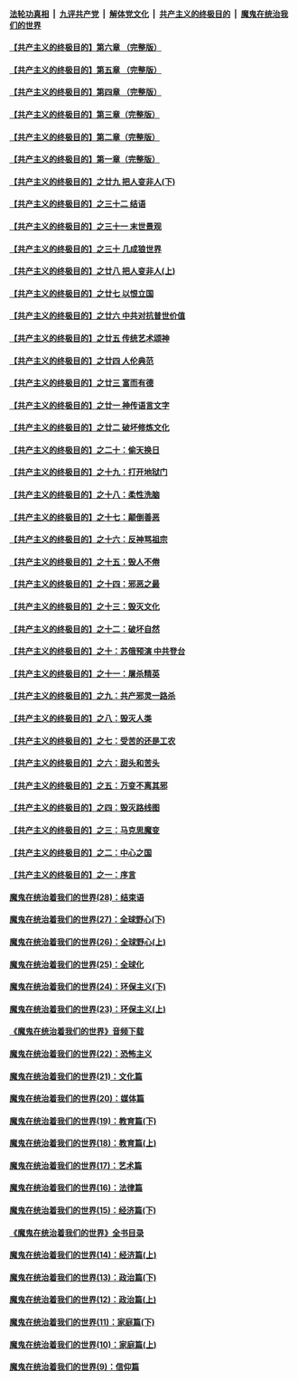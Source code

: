 ####  [法轮功真相](../../../../basic/blob/master/README.md?t=10100552) &nbsp;|&nbsp; [九评共产党](../../../../9ping.md/blob/master/README.md?t=10100552) &nbsp;|&nbsp; [解体党文化](../../../../jtdwh.md/blob/master/README.md?t=10100552)  &nbsp;|&nbsp; [共产主义的终极目的](../../../../gczydzjmd.md/blob/master/README.md?t=10100552) &nbsp;|&nbsp; [魔鬼在统治我们的世界](../../../../mgztzwmdsj.md/blob/master/README.md?t=10100552) 

#### [【共产主义的终极目的】第六章 （完整版）](../pages/nsc422/n11428913.md?t=10100552) 

#### [【共产主义的终极目的】第五章 （完整版）](../pages/nsc422/n11428912.md?t=10100552) 

#### [【共产主义的终极目的】第四章 （完整版）](../pages/nsc422/n11428907.md?t=10100552) 

#### [【共产主义的终极目的】第三章（完整版）](../pages/nsc422/n11428848.md?t=10100552) 

#### [【共产主义的终极目的】第二章（完整版）](../pages/nsc422/n11428831.md?t=10100552) 

#### [【共产主义的终极目的】第一章（完整版）](../pages/nsc422/n11417651.md?t=10100552) 

#### [【共产主义的终极目的】之廿九 把人变非人(下)](../pages/nsc422/n11344140.md?t=10100552) 

#### [【共产主义的终极目的】之三十二 结语](../pages/nsc422/n11360535.md?t=10100552) 

#### [【共产主义的终极目的】之三十一 末世景观](../pages/nsc422/n11351129.md?t=10100552) 

#### [【共产主义的终极目的】之三十 几成狼世界](../pages/nsc422/n11348280.md?t=10100552) 

#### [【共产主义的终极目的】之廿八 把人变非人(上)](../pages/nsc422/n11340492.md?t=10100552) 

#### [【共产主义的终极目的】之廿七 以恨立国](../pages/nsc422/n11336944.md?t=10100552) 

#### [【共产主义的终极目的】之廿六 中共对抗普世价值](../pages/nsc422/n11324785.md?t=10100552) 

#### [【共产主义的终极目的】之廿五 传统艺术颂神](../pages/nsc422/n11296396.md?t=10100552) 

#### [【共产主义的终极目的】之廿四 人伦典范](../pages/nsc422/n11296397.md?t=10100552) 

#### [【共产主义的终极目的】之廿三 富而有德](../pages/nsc422/n11283598.md?t=10100552) 

#### [【共产主义的终极目的】之廿一 神传语言文字](../pages/nsc422/n11263265.md?t=10100552) 

#### [【共产主义的终极目的】之廿二 破坏修炼文化](../pages/nsc422/n11245728.md?t=10100552) 

#### [【共产主义的终极目的】之二十：偷天换日](../pages/nsc422/n11238846.md?t=10100552) 

#### [【共产主义的终极目的】之十九：打开地狱门](../pages/nsc422/n11206376.md?t=10100552) 

#### [【共产主义的终极目的】之十八：柔性洗脑](../pages/nsc422/n11199994.md?t=10100552) 

#### [【共产主义的终极目的】之十七：颠倒善恶](../pages/nsc422/n11179782.md?t=10100552) 

#### [【共产主义的终极目的】之十六：反神骂祖宗](../pages/nsc422/n11166798.md?t=10100552) 

#### [【共产主义的终极目的】之十五：毁人不倦](../pages/nsc422/n11166792.md?t=10100552) 

#### [【共产主义的终极目的】之十四：邪恶之最](../pages/nsc422/n11150249.md?t=10100552) 

#### [【共产主义的终极目的】之十三：毁灭文化](../pages/nsc422/n11135227.md?t=10100552) 

#### [【共产主义的终极目的】之十二：破坏自然](../pages/nsc422/n11135214.md?t=10100552) 

#### [【共产主义的终极目的】之十：苏俄预演 中共登台](../pages/nsc422/n11118424.md?t=10100552) 

#### [【共产主义的终极目的】之十一：屠杀精英](../pages/nsc422/n11118442.md?t=10100552) 

#### [【共产主义的终极目的】之九：共产邪灵一路杀](../pages/nsc422/n11114139.md?t=10100552) 

#### [【共产主义的终极目的】之八：毁灭人类](../pages/nsc422/n11108503.md?t=10100552) 

#### [【共产主义的终极目的】之七：受苦的还是工农](../pages/nsc422/n11101809.md?t=10100552) 

#### [【共产主义的终极目的】之六：甜头和苦头](../pages/nsc422/n11096971.md?t=10100552) 

#### [【共产主义的终极目的】之五：万变不离其邪](../pages/nsc422/n11091285.md?t=10100552) 

#### [【共产主义的终极目的】之四：毁灭路线图](../pages/nsc422/n11086284.md?t=10100552) 

#### [【共产主义的终极目的】之三：马克思魔变](../pages/nsc422/n11061941.md?t=10100552) 

#### [【共产主义的终极目的】之二：中心之国](../pages/nsc422/n11047728.md?t=10100552) 

#### [【共产主义的终极目的】之一：序言](../pages/nsc422/n11086077.md?t=10100552) 

#### [魔鬼在统治着我们的世界(28)：结束语](../pages/nsc422/n10936246.md?t=10100552) 

#### [魔鬼在统治着我们的世界(27)：全球野心(下)](../pages/nsc422/n10928319.md?t=10100552) 

#### [魔鬼在统治着我们的世界(26)：全球野心(上)](../pages/nsc422/n10900318.md?t=10100552) 

#### [魔鬼在统治着我们的世界(25)：全球化](../pages/nsc422/n10788205.md?t=10100552) 

#### [魔鬼在统治着我们的世界(24)：环保主义(下)](../pages/nsc422/n10695307.md?t=10100552) 

#### [魔鬼在统治着我们的世界(23)：环保主义(上)](../pages/nsc422/n10688613.md?t=10100552) 

#### [《魔鬼在统治着我们的世界》音频下载](../pages/nsc422/n10635553.md?t=10100552) 

#### [魔鬼在统治着我们的世界(22)：恐怖主义](../pages/nsc422/n10614727.md?t=10100552) 

#### [魔鬼在统治着我们的世界(21)：文化篇](../pages/nsc422/n10597706.md?t=10100552) 

#### [魔鬼在统治着我们的世界(20)：媒体篇](../pages/nsc422/n10586579.md?t=10100552) 

#### [魔鬼在统治着我们的世界(19)：教育篇(下)](../pages/nsc422/n10564808.md?t=10100552) 

#### [魔鬼在统治着我们的世界(18)：教育篇(上)](../pages/nsc422/n10526970.md?t=10100552) 

#### [魔鬼在统治着我们的世界(17)：艺术篇](../pages/nsc422/n10499093.md?t=10100552) 

#### [魔鬼在统治着我们的世界(16)：法律篇](../pages/nsc422/n10485969.md?t=10100552) 

#### [魔鬼在统治着我们的世界(15)：经济篇(下)](../pages/nsc422/n10469975.md?t=10100552) 

#### [《魔鬼在统治着我们的世界》全书目录](../pages/nsc422/n10464261.md?t=10100552) 

#### [魔鬼在统治着我们的世界(14)：经济篇(上)](../pages/nsc422/n10457370.md?t=10100552) 

#### [魔鬼在统治着我们的世界(13)：政治篇(下)](../pages/nsc422/n10448270.md?t=10100552) 

#### [魔鬼在统治着我们的世界(12)：政治篇(上)](../pages/nsc422/n10444576.md?t=10100552) 

#### [魔鬼在统治着我们的世界(11)：家庭篇(下)](../pages/nsc422/n10440961.md?t=10100552) 

#### [魔鬼在统治着我们的世界(10)：家庭篇(上)](../pages/nsc422/n10435448.md?t=10100552) 

#### [魔鬼在统治着我们的世界(9)：信仰篇](../pages/nsc422/n10432159.md?t=10100552) 

